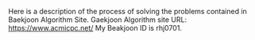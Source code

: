 Here is a description of the process of solving the problems contained in Baekjoon Algorithm Site.
Gaekjoon Algorithm site URL: https://www.acmicpc.net/
My Beakjoon ID is rhj0701.
